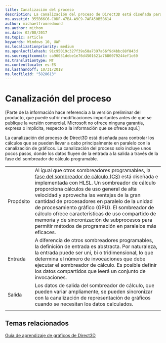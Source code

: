 ```yaml
---
title: Canalización del proceso
description: La canalización del proceso de Direct3D está diseñada para controlar los cálculos que se pueden llevar a cabo principalmente en paralelo con la canalización de gráficos.
ms.assetid: 355B66C6-C0DF-47BA-A9C9-7AFA50B5B614
author: michaelfromredmond
ms.author: mithom
ms.date: 02/08/2017
ms.topic: article
keywords: Windows 10, UWP
ms.localizationpriority: medium
ms.openlocfilehash: 91c95019c327f39a58a7397a66f9d4bbc88f843d
ms.sourcegitcommit: ca96031debe1e76d4501621a7680079244ef1c60
ms.translationtype: MT
ms.contentlocale: es-ES
ms.lasthandoff: 10/31/2018
ms.locfileid: "5828613"
---
```

# <a name="compute-pipeline"></a>Canalización del proceso


\[Parte de la información hace referencia a la versión preliminar del producto, que puede sufrir modificaciones importantes antes de que se publique la versión comercial. Microsoft no ofrece ninguna garantía, expresa o implícita, respecto a la información que se ofrece aquí.\]


La canalización del proceso de Direct3D está diseñada para controlar los cálculos que se pueden llevar a cabo principalmente en paralelo con la canalización de gráficos. La canalización del proceso solo incluye unos pocos pasos, donde los datos fluyen de la entrada a la salida a través de la fase del sombreador de cálculo programable.

| | |
|-|-|
|Propósito|Al igual que otros sombreadores programables, la [fase del sombreador de cálculo (CS)](compute-shader-stage--cs-.md) está diseñada e implementada con HLSL. Un sombreador de cálculo proporciona cálculos de uso general de alta velocidad y aprovecha las ventajas de la gran cantidad de procesadores en paralelo de la unidad de procesamiento gráfico (GPU). El sombreador de cálculo ofrece características de uso compartido de memoria y de sincronización de subprocesos para permitir métodos de programación en paralelos más eficaces.|
|Entrada|A diferencia de otros sombreadores programables, la definición de entrada es abstracta. Por naturaleza, la entrada puede ser uni, bi o tridimensional, lo que determina el número de invocaciones que debe ejecutar el sombreador de cálculo. Es posible definir los datos compartidos que leerá un conjunto de invocaciones.|
|Salida|Los datos de salida del sombreador de cálculo, que pueden variar ampliamente, se pueden sincronizar con la canalización de representación de gráficos cuando se necesitan los datos calculados.|
| | |




<!---
<table>
<colgroup>
<col width="50%" />
<col width="50%" />
</colgroup>
<tbody>
<tr class="odd">
<td align="left">Purpose</td>
<td align="left">Like other programmable shaders, <a href="#compute-shader-stage--cs-.md">Compute Shader (CS) stage</a> is designed and implemented with HLSL. A compute shader provides high-speed general purpose computing and takes advantage of the large numbers of parallel processors on the graphics processing unit (GPU). The compute shader provides memory sharing and thread synchronization features to allow more effective parallel programming methods.</td>
</tr>
<tr class="even">
<td align="left">Input</td>
<td align="left">Unlike other programmable shaders, the definition of input is abstract. The input can be one, two or three-dimensional in nature, determining the number of invocations of the compute shader to execute. It is possible to define shared data for one set of invocations to read.</td>
</tr>
<tr class="odd">
<td align="left">Output</td>
<td align="left">Output data from the compute shader, which can be highly varied, can be synchronized with the graphics rendering pipeline when the computed data is required.</td>
</tr>
</tbody>
</table>
-->

## <a name="span-idrelated-topicsspanrelated-topics"></a><span id="related-topics"></span>Temas relacionados


[Guía de aprendizaje de gráficos de Direct3D](index.md)

 

 
